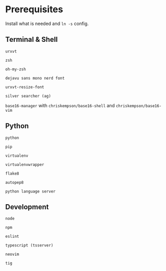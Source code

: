 # Prerequisites
Install what is needed and `ln -s` config.

## Terminal & Shell
`urxvt`

`zsh`

`oh-my-zsh`

`dejavu sans mono nerd font`

`urxvt-resize-font`

`silver searcher (ag)`

`base16-manager` with `chriskempson/base16-shell` and `chriskempson/base16-vim`


## Python
`python`

`pip`

`virtualenv`

`virtualenvwrapper`

`flake8`

`autopep8`

`python language server`


## Development
`node`

`npm`

`eslint`

`typescript (tsserver)`

`neovim`

`tig`
